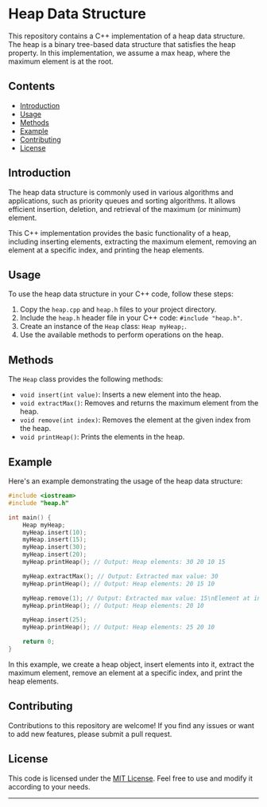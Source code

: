 # Heap Data Structure

This repository contains a C++ implementation of a heap data structure. The heap is a binary tree-based data structure that satisfies the heap property. In this implementation, we assume a max heap, where the maximum element is at the root.

## Contents

- [Introduction](#introduction)
- [Usage](#usage)
- [Methods](#methods)
- [Example](#example)
- [Contributing](#contributing)
- [License](#license)

## Introduction

The heap data structure is commonly used in various algorithms and applications, such as priority queues and sorting algorithms. It allows efficient insertion, deletion, and retrieval of the maximum (or minimum) element.

This C++ implementation provides the basic functionality of a heap, including inserting elements, extracting the maximum element, removing an element at a specific index, and printing the heap elements.

## Usage

To use the heap data structure in your C++ code, follow these steps:

1. Copy the `heap.cpp` and `heap.h` files to your project directory.
2. Include the `heap.h` header file in your C++ code: `#include "heap.h"`.
3. Create an instance of the `Heap` class: `Heap myHeap;`.
4. Use the available methods to perform operations on the heap.

## Methods

The `Heap` class provides the following methods:

- `void insert(int value)`: Inserts a new element into the heap.
- `void extractMax()`: Removes and returns the maximum element from the heap.
- `void remove(int index)`: Removes the element at the given index from the heap.
- `void printHeap()`: Prints the elements in the heap.

## Example

Here's an example demonstrating the usage of the heap data structure:

```cpp
#include <iostream>
#include "heap.h"

int main() {
    Heap myHeap;
    myHeap.insert(10);
    myHeap.insert(15);
    myHeap.insert(30);
    myHeap.insert(20);
    myHeap.printHeap(); // Output: Heap elements: 30 20 10 15

    myHeap.extractMax(); // Output: Extracted max value: 30
    myHeap.printHeap(); // Output: Heap elements: 20 15 10

    myHeap.remove(1); // Output: Extracted max value: 15\nElement at index 1 removed.
    myHeap.printHeap(); // Output: Heap elements: 20 10

    myHeap.insert(25);
    myHeap.printHeap(); // Output: Heap elements: 25 20 10

    return 0;
}
```

In this example, we create a heap object, insert elements into it, extract the maximum element, remove an element at a specific index, and print the heap elements.

## Contributing

Contributions to this repository are welcome! If you find any issues or want to add new features, please submit a pull request.

## License

This code is licensed under the [MIT License](LICENSE). Feel free to use and modify it according to your needs.

---